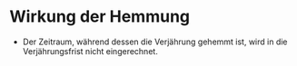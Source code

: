 # Wirkung der Hemmung

- Der Zeitraum, während dessen die Verjährung gehemmt ist, wird in die Verjährungsfrist nicht eingerechnet.

